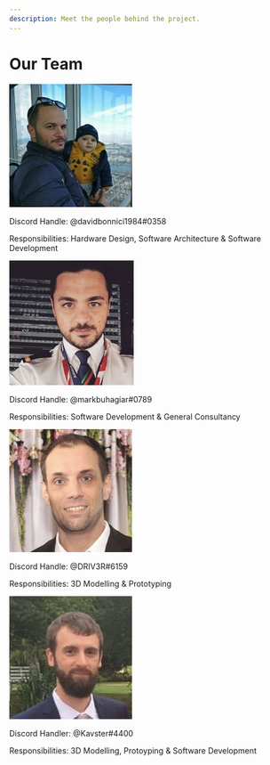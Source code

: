 ```yaml
---
description: Meet the people behind the project.
---
```


# Our Team

![David Bonnici - Co-Founder of OpenA3XX](.gitbook/assets/david.jpg)

Discord Handle: @davidbonnici1984\#0358

Responsibilities: Hardware Design, Software Architecture & Software Development

![Mark Buhagiar - Co-Founder of OpenA3XX \(Real Life Airbus Pilot\)](.gitbook/assets/6faec2ac-792a-4e17-a6f9-073711.jpg)

Discord Handle: @markbuhagiar\#0789

Responsibilities: Software Development & General Consultancy

![Timo Rieforth - OpenA3XX Senior Developer](.gitbook/assets/timo2.jpg)

Discord Handle: @DRIV3R\#6159

Responsibilities: 3D Modelling & Prototyping

![Jak Kav - OpenA3XX Senior Developer](.gitbook/assets/jakav221.jpg)

Discord Handler: @Kavster\#4400

Responsibilities: 3D Modelling, Protoyping & Software Development


